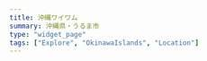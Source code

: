 ```yaml
---
title: 沖縄ワイワム
summary: 沖縄県・うるま市
type: "widget_page"
tags: ["Explore", "OkinawaIslands", "Location"]
---
```

